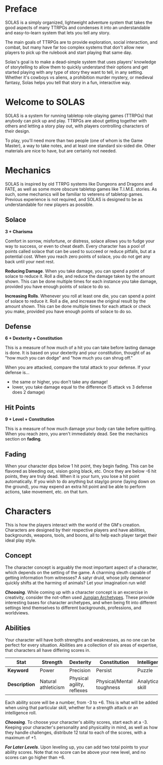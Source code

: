 # Preface
SOLAS is a simply organized, lightweight adventure system that takes the good aspects of many TTRPGs and condenses it into an understandable and easy-to-learn system that lets you tell any story.

The main goals of TTRPGs are to provide exploration, social interaction, and combat, but many have far too complex systems that don't allow new players to pick up the rulebook and start playing that same day.

Solas's goal is to make a dead-simple system that uses players' knowledge of storytelling to allow them to quickly understand their options and get started playing with any type of story they want to tell, in any setting. Whether it's cowboys vs aliens, a prohibition murder mystery, or medieval fantasy, Solas helps you tell that story in a fun, interactive way.

# Welcome to SOLAS
SOLAS is a system for running tabletop role-playing games (TTRPGs) that anybody can pick up and play. TTRPGs are about getting together with others and letting a story play out, with players controlling characters of their design.

To play, you'll need more than two people (one of whom is the Game Master), a way to take notes, and at least one standard six-sided die. Other materials are nice to have, but are certainly not needed.

# Mechanics
SOLAS is inspired by old TTRPG systems like Dungeons and Dragons and FATE, as well as some more obscure tabletop games like T.I.M.E. stories. As such, some mechanics will be familiar to veterens of tabletop games. Previous experience is not required, and SOLAS is designed to be as understandable for new players as possible.

## Solace
**3 + Charisma**

Comfort in sorrow, misfortune, or distress, solace allows you to fudge your way to success, or even to cheat death. Every character has a pool of points called solace that can be used to succeed or reduce pitfalls, but at a potential cost. When you reach zero points of solace, you do not get any back until your next rest.

**Reducing Damage**. When you take damage, you can spend a point of solace to reduce it. Roll a die, and reduce the damage taken by the amount shown. This can be done multiple times for each instance you take damage, provided you have enough points of solace to do so.

**Increasing Rolls**. Whenever you roll at least one die, you can spend a point of solace to reduce it. Roll a die, and increase the original result by the amount shown. This can be done multiple times for each attack or check you make, provided you have enough points of solace to do so.

## Defense
**6 + Dexterity + Constitution**

This is a measure of how much of a hit you can take before lasting damage is done. It is based on your dexterity and your constitution, thought of as "how much you can dodge" and "how much you can shrug off."

When you are attacked, compare the total attack to your defense. If your defense is...
- the same or higher, you don't take any damage!
- lower, you take damage equal to the difference (5 attack vs 3 defense does 2 damage)

## Hit Points
**9 + Level + Constitution**

This is a measure of how much damage your body can take before quitting. When you reach zero, you aren't immediately dead. See the mechanics section on **fading**.

## Fading
When your character dips below 1 hit point, they begin fading. This can be flavored as bleeding out, vision going black, etc. Once they are below -6 hit points, they are truly dead. When it is your turn, you lose a hit point automatically. If you wish to do anything but stay/go prone (laying down on the ground), you may expend an extra hit point and be able to perform actions, take movement, etc. on that turn.

# Characters
This is how the players interact with the world of the GM's creation. Characters are designed by their respective players and have abilities, backgrounds, weapons, tools, and boons, all to help each player target their ideal play style.

## Concept
The character concept is arguably the most important aspect of a character, which depends on the setting of the game. A charming sleuth capable of getting information from witnesses? A satyr druid, whose jolly demeanor quickly shifts at the harming of animals? Let your imagination run wild!

***Choosing***. While coming up with a character concept is an excercise in creativity, consider the not-often used [Jungian Archetypes](https://conorneill.com/2018/04/21/understanding-personality-the-12-jungian-archetypes/). These provide interesting bases for character archetypes, and when being fit into different settings lend themselves to different backgrounds, professions, and worldviews.

## Abilities
Your character will have both strengths and weaknesses, as no one can be perfect for every situation. Abilities are a collection of six areas of expertise, that characters all have differing scores in.

|Stat|Strength|Dexterity|Constitution|Intelligence|Wisdom|Charisma|
|-|-|-|-|-|-|-|
|**Keyword**|Power|Precision|Persist|Puzzle|Practice|Presence|
|**Description**|Natural athleticism|Physical agility, reflexes|Physical/Mental toughness|Analytical skill|Awareness, intuition|Confidence, eloquence|

Each ability score will be a number, from -3 to +6. This is what will be added when using that particular skill, whether for a strength attack or an intelligence roll.

***Choosing***. To choose your character's ability scores, start each at a -3. Keeping your character's personality and physicality in mind, as well as how they handle challenges, distribute 12 total to each of the scores, with a maximum of +1.

***For Later Levels***. Upon leveling up, you can add two total points to your ability scores. Note that no score can be above your new level, and no scores can go higher than +6.
